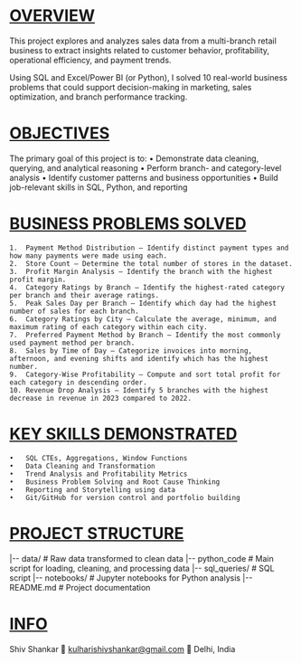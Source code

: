 # <ins> OVERVIEW </ins>

This project explores and analyzes sales data from a multi-branch retail business to extract insights related to customer behavior, profitability, operational efficiency, and payment trends.

Using SQL and Excel/Power BI (or Python), I solved 10 real-world business problems that could support decision-making in marketing, sales optimization, and branch performance tracking.

# <ins> OBJECTIVES </ins>

The primary goal of this project is to:
	•	Demonstrate data cleaning, querying, and analytical reasoning
	•	Perform branch- and category-level analysis
	•	Identify customer patterns and business opportunities
	•	Build job-relevant skills in SQL, Python, and reporting

# <ins> BUSINESS PROBLEMS SOLVED </ins>

	1.	Payment Method Distribution – Identify distinct payment types and how many payments were made using each.
	2.	Store Count – Determine the total number of stores in the dataset.
	3.	Profit Margin Analysis – Identify the branch with the highest profit margin.
	4.	Category Ratings by Branch – Identify the highest-rated category per branch and their average ratings.
	5.	Peak Sales Day per Branch – Identify which day had the highest number of sales for each branch.
	6.	Category Ratings by City – Calculate the average, minimum, and maximum rating of each category within each city.
	7.	Preferred Payment Method by Branch – Identify the most commonly used payment method per branch.
	8.	Sales by Time of Day – Categorize invoices into morning, afternoon, and evening shifts and identify which has the highest number.
	9.	Category-Wise Profitability – Compute and sort total profit for each category in descending order.
	10.	Revenue Drop Analysis – Identify 5 branches with the highest decrease in revenue in 2023 compared to 2022.

# <ins> KEY SKILLS DEMONSTRATED </ins>

	•	SQL CTEs, Aggregations, Window Functions
	•	Data Cleaning and Transformation
	•	Trend Analysis and Profitability Metrics
	•	Business Problem Solving and Root Cause Thinking
	•	Reporting and Storytelling using data
	•	Git/GitHub for version control and portfolio building

# <ins> PROJECT STRUCTURE </ins>

|-- data/                     # Raw data transformed to clean data
|-- python_code               # Main script for loading, cleaning, and processing data
|-- sql_queries/              # SQL script
|-- notebooks/                # Jupyter notebooks for Python analysis
|-- README.md                 # Project documentation

# <ins> INFO </ins>

Shiv Shankar
📧 kulharishivshankar@gmail.com
📍 Delhi, India
